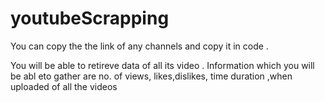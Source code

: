 # youtubeScrapping
You can copy the the link of any channels and copy it in code . 

You will be able to retireve data of all its video .
Information which you will be abl eto gather are no. of views, likes,dislikes, time duration ,when uploaded of all the videos
